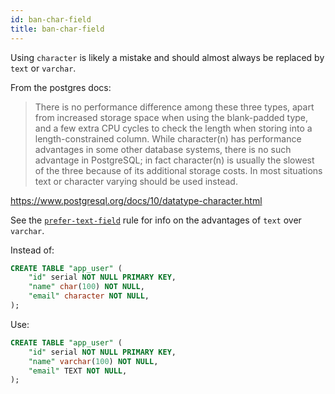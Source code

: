 ```yaml
---
id: ban-char-field
title: ban-char-field
---
```


Using `character` is likely a mistake and should almost always be replaced by `text` or `varchar`.

From the postgres docs:

> There is no performance difference among these three types, apart from
> increased storage space when using the blank-padded type, and a few extra CPU
> cycles to check the length when storing into a length-constrained column.
> While character(n) has performance advantages in some other database systems,
> there is no such advantage in PostgreSQL; in fact character(n) is usually the
> slowest of the three because of its additional storage costs. In most
> situations text or character varying should be used instead.

<https://www.postgresql.org/docs/10/datatype-character.html>

See the [`prefer-text-field`](./prefer-text-field.md) rule for info on the advantages of `text` over `varchar`.

Instead of:

```sql
CREATE TABLE "app_user" (
    "id" serial NOT NULL PRIMARY KEY,
    "name" char(100) NOT NULL,
    "email" character NOT NULL,
);
```

Use:

```sql
CREATE TABLE "app_user" (
    "id" serial NOT NULL PRIMARY KEY,
    "name" varchar(100) NOT NULL,
    "email" TEXT NOT NULL,
);
```
